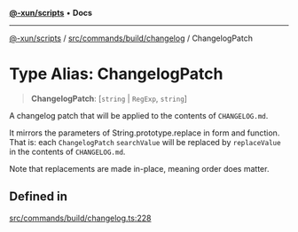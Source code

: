 [**@-xun/scripts**](../../../../../README.md) • **Docs**

***

[@-xun/scripts](../../../../../README.md) / [src/commands/build/changelog](../README.md) / ChangelogPatch

# Type Alias: ChangelogPatch

> **ChangelogPatch**: [`string` \| `RegExp`, `string`]

A changelog patch that will be applied to the contents of `CHANGELOG.md`.

It mirrors the parameters of String.prototype.replace in form and
function. That is: each `ChangelogPatch` `searchValue` will be replaced by
`replaceValue` in the contents of `CHANGELOG.md`.

Note that replacements are made in-place, meaning order does matter.

## Defined in

[src/commands/build/changelog.ts:228](https://github.com/Xunnamius/xscripts/blob/98c638c52caf3664112e7ea66eccd36ad205df77/src/commands/build/changelog.ts#L228)

